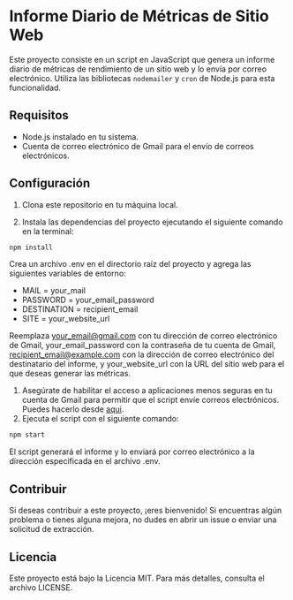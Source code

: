 # Informe Diario de Métricas de Sitio Web

Este proyecto consiste en un script en JavaScript que genera un informe diario de métricas de rendimiento de un sitio web y lo envía por correo electrónico. Utiliza las bibliotecas `nodemailer` y `cron` de Node.js para esta funcionalidad.

## Requisitos

- Node.js instalado en tu sistema.
- Cuenta de correo electrónico de Gmail para el envío de correos electrónicos.

## Configuración

1. Clona este repositorio en tu máquina local.

2. Instala las dependencias del proyecto ejecutando el siguiente comando en la terminal:

```bash
npm install
```

Crea un archivo .env en el directorio raíz del proyecto y agrega las siguientes variables de entorno:

- MAIL = your_mail
- PASSWORD = your_email_password
- DESTINATION = recipient_email
- SITE = your_website_url

Reemplaza your_email@gmail.com con tu dirección de correo electrónico de Gmail, your_email_password con la contraseña de tu cuenta de Gmail, recipient_email@example.com con la dirección de correo electrónico del destinatario del informe, y your_website_url con la URL del sitio web para el que deseas generar las métricas.

1. Asegúrate de habilitar el acceso a aplicaciones menos seguras en tu cuenta de Gmail para permitir que el script envíe correos electrónicos. Puedes hacerlo desde [aqui](https://myaccount.google.com/lesssecureapps?pli=1&rapt=AEjHL4PYtIbnkUGzoTwAcIWGmNvodFjSq4h9CTenS-bOBFz9DTKB3272F9joHVrod-ITce1cIyFpmK6yujfXjkryVnRCCPGjfNPDNrH6HxBmePCYvNgidqQ).
2. Ejecuta el script con el siguiente comando:

```bash
npm start
```

El script generará el informe y lo enviará por correo electrónico a la dirección especificada en el archivo .env.

## Contribuir

Si deseas contribuir a este proyecto, ¡eres bienvenido! Si encuentras algún problema o tienes alguna mejora, no dudes en abrir un issue o enviar una solicitud de extracción.

## Licencia
Este proyecto está bajo la Licencia MIT. Para más detalles, consulta el archivo LICENSE.
